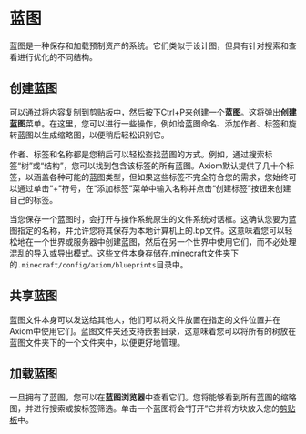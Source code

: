 # 蓝图

蓝图是一种保存和加载预制资产的系统。它们类似于设计图，但具有针对搜索和查看进行优化的不同结构。

## 创建蓝图

可以通过将内容复制到剪贴板中，然后按下Ctrl+P来创建一个**蓝图**。这将弹出**创建蓝图**菜单。在这里，您可以进行一些操作，例如给蓝图命名、添加作者、标签和旋转蓝图以生成缩略图，以便稍后轻松识别它。

作者、标签和名称都是您稍后可以轻松查找蓝图的方式。例如，通过搜索标签“树”或“结构”，您可以找到包含该标签的所有蓝图。Axiom默认提供了几十个标签，以涵盖各种可能的蓝图类型，但如果这些标签不完全符合您的需求，您始终可以通过单击“+”符号，在“添加标签”菜单中输入名称并点击“创建标签”按钮来创建自己的标签。

当您保存一个蓝图时，会打开与操作系统原生的文件系统对话框。这确认您要为蓝图指定的名称，并允许您将其保存为本地计算机上的.bp文件。这意味着您可以轻松地在一个世界或服务器中创建蓝图，然后在另一个世界中使用它们，而不必处理混乱的导入或导出模式。这些文件本身存储在.minecraft文件夹下的`.minecraft/config/axiom/blueprints`目录中。

## 共享蓝图

蓝图文件本身可以发送给其他人，他们可以将文件放置在指定的文件位置并在Axiom中使用它们。蓝图文件夹还支持嵌套目录，这意味着您可以将所有的树放在蓝图文件夹下的一个文件夹中，以便更好地管理。

## 加载蓝图

一旦拥有了蓝图，您可以在**蓝图浏览器**中查看它们。您将能够看到所有蓝图的缩略图，并进行搜索或按标签筛选。单击一个蓝图将会“打开”它并将方块放入您的[剪贴板](blocks_and_clipboard.md#clipboard)中。